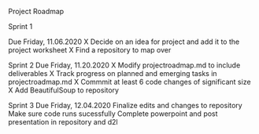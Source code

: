 Project Roadmap

Sprint 1

Due Friday, 11.06.2020
 X   Decide on an idea for project and add it to the project worksheet
 X   Find a repository to map over

Sprint 2
    Due Friday, 11.20.2020
  X    Modify projectroadmap.md to include deliverables
  X    Track progress on planned and emerging tasks in  projectroadmap.md 
  X    Commmit at least 6 code changes of significant size 
  X    Add BeautifulSoup to repository 
      

 Sprint 3 
     Due Friday, 12.04.2020
      Finalize edits and changes to repository 
      Make sure code runs sucessfully
      Complete powerpoint and post presentation in repository and d2l
